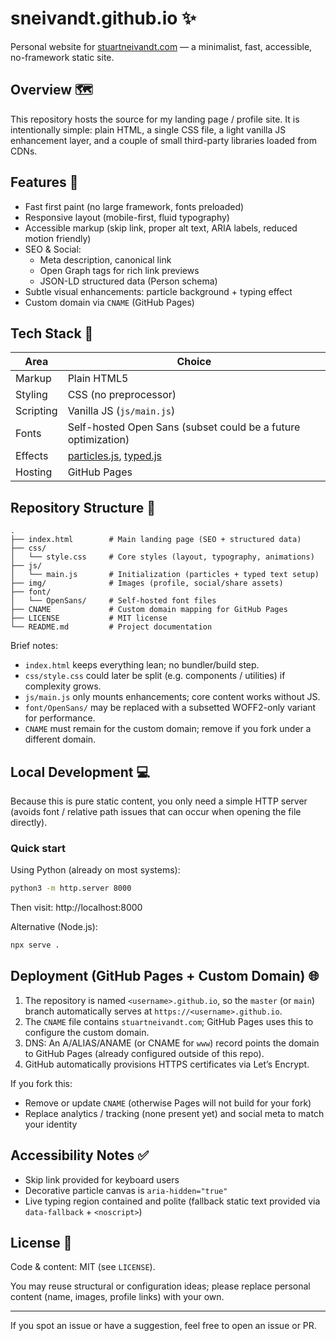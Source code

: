 # sneivandt.github.io ✨

Personal website for [stuartneivandt.com](https://stuartneivandt.com) — a minimalist, fast, accessible, no-framework static site.

## Overview 🗺️

This repository hosts the source for my landing page / profile site. It is intentionally simple: plain HTML, a single CSS file, a light vanilla JS enhancement layer, and a couple of small third-party libraries loaded from CDNs.

## Features 🚀

- Fast first paint (no large framework, fonts preloaded)
- Responsive layout (mobile-first, fluid typography)
- Accessible markup (skip link, proper alt text, ARIA labels, reduced motion friendly)
- SEO & Social:
    - Meta description, canonical link
    - Open Graph tags for rich link previews
    - JSON-LD structured data (Person schema)
- Subtle visual enhancements: particle background + typing effect
- Custom domain via `CNAME` (GitHub Pages)

## Tech Stack 🧰

| Area        | Choice |
|-------------|--------|
| Markup      | Plain HTML5 |
| Styling     | CSS (no preprocessor) |
| Scripting   | Vanilla JS (`js/main.js`) |
| Fonts       | Self-hosted Open Sans (subset could be a future optimization) |
| Effects     | [particles.js](https://github.com/VincentGarreau/particles.js), [typed.js](https://github.com/mattboldt/typed.js) |
| Hosting     | GitHub Pages |

## Repository Structure 📂
```
.
├── index.html        # Main landing page (SEO + structured data)
├── css/
│   └── style.css     # Core styles (layout, typography, animations)
├── js/
│   └── main.js       # Initialization (particles + typed text setup)
├── img/              # Images (profile, social/share assets)
├── font/
│   └── OpenSans/     # Self-hosted font files
├── CNAME             # Custom domain mapping for GitHub Pages
├── LICENSE           # MIT license
└── README.md         # Project documentation
```

Brief notes:

- `index.html` keeps everything lean; no bundler/build step.
- `css/style.css` could later be split (e.g. components / utilities) if complexity grows.
- `js/main.js` only mounts enhancements; core content works without JS.
- `font/OpenSans/` may be replaced with a subsetted WOFF2-only variant for performance.
- `CNAME` must remain for the custom domain; remove if you fork under a different domain.

## Local Development 💻

Because this is pure static content, you only need a simple HTTP server (avoids font / relative path issues that can occur when opening the file directly).

### Quick start

Using Python (already on most systems):

```bash
python3 -m http.server 8000
```

Then visit: http://localhost:8000

Alternative (Node.js):

```bash
npx serve .
```

## Deployment (GitHub Pages + Custom Domain) 🌐

1. The repository is named `<username>.github.io`, so the `master` (or `main`) branch automatically serves at `https://<username>.github.io`.
2. The `CNAME` file contains `stuartneivandt.com`; GitHub Pages uses this to configure the custom domain.
3. DNS: An A/ALIAS/ANAME (or CNAME for `www`) record points the domain to GitHub Pages (already configured outside of this repo).
4. GitHub automatically provisions HTTPS certificates via Let’s Encrypt.

If you fork this:
- Remove or update `CNAME` (otherwise Pages will not build for your fork)
- Replace analytics / tracking (none present yet) and social meta to match your identity

## Accessibility Notes ✅

- Skip link provided for keyboard users
- Decorative particle canvas is `aria-hidden="true"`
- Live typing region contained and polite (fallback static text provided via `data-fallback` + `<noscript>`)

## License 📄

Code & content: MIT (see `LICENSE`).

You may reuse structural or configuration ideas; please replace personal content (name, images, profile links) with your own.

---

If you spot an issue or have a suggestion, feel free to open an issue or PR.